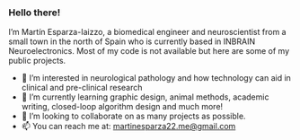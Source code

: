 ### **Hello there!**
I’m Martín Esparza-Iaizzo, a biomedical engineer and neuroscientist from a small town in the north of Spain who is currently based in INBRAIN Neuroelectronics. Most of my code is not available but here are some of my public projects.
- 👀 I’m interested in neurological pathology and how technology can aid in clinical and pre-clinical research
- 🌱 I’m currently learning graphic design, animal methods, academic writing, closed-loop algorithm design and much more!
- 💞️ I’m looking to collaborate on as many projects as possible. 
- 📫 You can reach me at: martinesparza22.me@gmail.com

<!---
martinesparza/martinesparza is a ✨ special ✨ repository because its `README.md` (this file) appears on your GitHub profile.
You can click the Preview link to take a look at your changes.
--->
